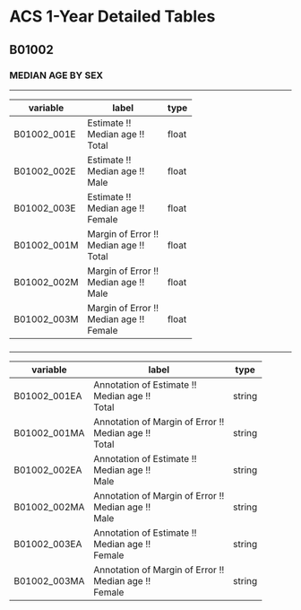 # ACS 1-Year Detailed Tables

## B01002

### MEDIAN AGE BY SEX

___

| variable | label | type |
| ----- | ----- | ----- |
| B01002_001E | Estimate !!<br>Median age !!<br>Total | float |
| B01002_002E | Estimate !!<br>Median age !!<br>Male | float |
| B01002_003E | Estimate !!<br>Median age !!<br>Female | float |
| B01002_001M | Margin of Error !!<br>Median age !!<br>Total | float |
| B01002_002M | Margin of Error !!<br>Median age !!<br>Male | float |
| B01002_003M | Margin of Error !!<br>Median age !!<br>Female | float |
### 

___

| variable | label | type |
| ----- | ----- | ----- |
| B01002_001EA | Annotation of Estimate !!<br>Median age !!<br>Total | string |
| B01002_001MA | Annotation of Margin of Error !!<br>Median age !!<br>Total | string |
| B01002_002EA | Annotation of Estimate !!<br>Median age !!<br>Male | string |
| B01002_002MA | Annotation of Margin of Error !!<br>Median age !!<br>Male | string |
| B01002_003EA | Annotation of Estimate !!<br>Median age !!<br>Female | string |
| B01002_003MA | Annotation of Margin of Error !!<br>Median age !!<br>Female | string |

